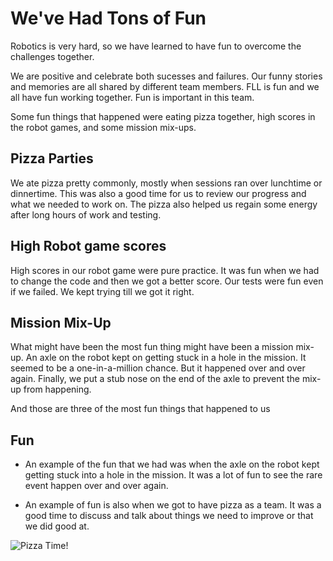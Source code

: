 # We've Had Tons of Fun

Robotics is very hard, so we have learned to have fun to overcome the challenges together.

We are positive and celebrate both sucesses and failures.
 Our funny stories and memories are all shared by different team members.
FLL is fun and we all have fun working together. Fun is important in this team.

Some fun things that happened were eating pizza together, high scores in the robot games, and some mission mix-ups.

## Pizza Parties

We ate pizza pretty commonly, mostly when sessions ran over lunchtime or dinnertime.
This was also a good time for us to review our progress and what we needed to work on.
The pizza also helped us regain some energy after long hours of work and testing.

## High Robot game scores

High scores in our robot game were pure practice.
It was fun when we had to change the code and then we got a better score.
Our tests were fun even if we failed. We kept trying till we got it right.

## Mission Mix-Up

What might have been the most fun thing might have been a mission mix-up.
An axle on the robot kept on getting stuck in a hole in the mission. It seemed to be a one-in-a-million chance. But it happened over and over again.
Finally, we put a stub nose on the end of the axle to prevent the mix-up from happening.

And those are three of the most fun things that happened to us

## Fun

* An example of the fun that we had was when the axle on the robot kept getting stuck into a hole in the mission. It was a lot of fun to see the rare event happen over and over again.

* An example of fun is also when we got to have pizza as a team. It was a good time to discuss and talk about things we need to improve or that we did good at.

![Pizza Time!](https://drive.google.com/uc?export=view&id=166umVjLZmIc5NHr8BCp2DWrAgWHdy6OT)
